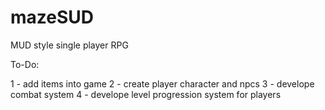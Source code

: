 # mazeSUD
MUD style single player RPG

To-Do:
 
1 - add items into game
2 - create player character and npcs
3 - develope combat system
4 - develope level progression system for players
